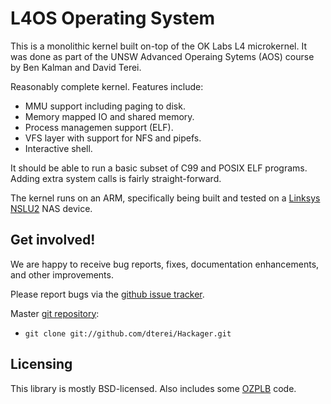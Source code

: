 # L4OS Operating System

This is a monolithic kernel built on-top of the OK Labs L4
microkernel. It was done as part of the UNSW Advanced Operaing Sytems
(AOS) course by Ben Kalman and David Terei.

Reasonably complete kernel. Features include:
* MMU support including paging to disk.
* Memory mapped IO and shared memory.
* Process managemen support (ELF).
* VFS layer with support for NFS and pipefs.
* Interactive shell.

It should be able to run a basic subset of C99 and POSIX ELF programs.
Adding extra system calls is fairly straight-forward.

The kernel runs on an ARM, specifically being built and tested on a
[Linksys NSLU2](https://en.wikipedia.org/wiki/NSLU2) NAS device.

## Get involved!

We are happy to receive bug reports, fixes, documentation
enhancements, and other improvements.

Please report bugs via the
[github issue tracker](http://github.com/dterei/Hackager/issues).

Master [git repository](http://github.com/dterei/Hackager):

* `git clone git://github.com/dterei/Hackager.git`

## Licensing

This library is mostly BSD-licensed. Also includes some
[OZPLB](http://www.ok-labs.com/licenses#ozplb) code.

